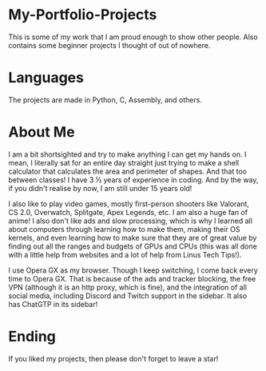 # My-Portfolio-Projects
This is some of my work that I am proud enough to show other people. Also contains some beginner projects I thought of out of nowhere.


# Languages
The projects are made in Python, C, Assembly, and others.


# About Me
I am a bit shortsighted and try to make anything I can get my hands on. I mean, I literally sat for an entire day straight just trying to make a shell calculator that calculates the area and perimeter of shapes. And that too between classes! I have 3 ½ years of experience in coding. And by the way, if you didn't realise by now, I am still under 15 years old!


I also like to play video games, mostly first-person shooters like Valorant, CS 2.0, Overwatch, Splitgate, Apex Legends, etc. I am also a huge fan of anime! I also don't like ads and slow processing, which is why I learned all about computers through learning how to make them, making their OS kernels, and even learning how to make sure that they are of great value by finding out all the ranges and budgets of GPUs and CPUs (this was all done with a little help from websites and a lot of help from Linus Tech Tips!).


I use Opera GX as my browser. Though I keep switching, I come back every time to Opera GX. That is because of the ads and tracker blocking, the free VPN (although it is an http proxy, which is fine), and the integration of all social media, including Discord and Twitch support in the sidebar. It also has ChatGTP in its sidebar!


# Ending
If you liked my projects, then please don't forget to leave a star!
